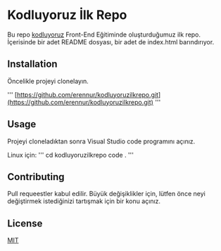 # Kodluyoruz İlk Repo

Bu repo [kodluyoruz](https://www.kodluyoruz.org/) Front-End Eğitiminde oluşturduğumuz ilk repo. İçerisinde bir adet README dosyası, bir adet de index.html barındırıyor.

## Installation
Öncelikle projeyi clonelayın.

''' 
[https://github.com/erennur/kodluyoruzilkrepo.git](https://github.com/erennur/kodluyoruzilkrepo.git)
'''

## Usage
Projeyi cloneladıktan sonra Visual Studio code programını açınız.

Linux için:
'''
cd kodluyoruzilkrepo
code .
'''

## Contributing
Pull requeestler kabul edilir. Büyük değişiklikler için, lütfen önce neyi değiştirmek istediğinizi tartışmak için bir konu açınız. 

## License
[MIT](https://choosealicense.com/licenses/mit/)